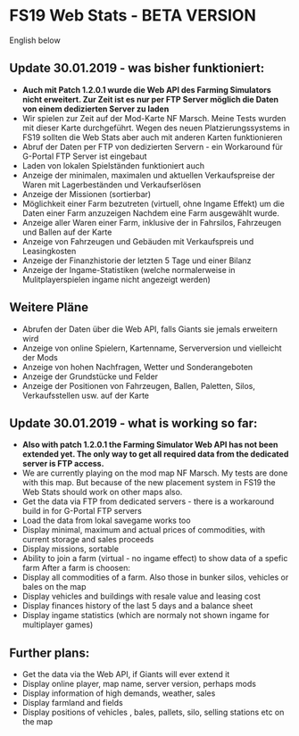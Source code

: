 # FS19 Web Stats - BETA VERSION

English below

## Update 30.01.2019 - was bisher funktioniert:
- **Auch mit Patch 1.2.0.1 wurde die Web API des Farming Simulators nicht erweitert. Zur Zeit ist es nur per FTP Server möglich die Daten von einem dedizierten Server zu laden**
- Wir spielen zur Zeit auf der Mod-Karte NF Marsch. Meine Tests wurden mit dieser Karte durchgeführt. Wegen des neuen Platzierungssystems in FS19 sollten die Web Stats aber auch mit anderen Karten funktionieren
- Abruf der Daten per FTP von dedizierten Servern - ein Workaround für G-Portal FTP Server ist eingebaut
- Laden von lokalen Spielständen funktioniert auch
- Anzeige der minimalen, maximalen und aktuellen Verkaufspreise der Waren mit Lagerbeständen und Verkaufserlösen
- Anzeige der Missionen (sortierbar)
- Möglichkeit einer Farm bezutreten (virtuell, ohne Ingame Effekt) um die Daten einer Farm anzuzeigen
Nachdem eine Farm ausgewählt wurde.
- Anzeige aller Waren einer Farm, inklusive der in Fahrsilos, Fahrzeugen und Ballen auf der Karte
- Anzeige von Fahrzeugen und Gebäuden mit Verkaufspreis und Leasingkosten
- Anzeige der Finanzhistorie der letzten 5 Tage und einer Bilanz
- Anzeige der Ingame-Statistiken (welche normalerweise in Mulitplayerspielen ingame nicht angezeigt werden)

## Weitere Pläne
- Abrufen der Daten über die Web API, falls Giants sie jemals erweitern wird
- Anzeige von online Spielern, Kartenname, Serverversion und vielleicht der Mods
- Anzeige von hohen Nachfragen, Wetter und Sonderangeboten
- Anzeige der Grundstücke und Felder
- Anzeige der Positionen von Fahrzeugen, Ballen, Paletten, Silos, Verkaufsstellen usw. auf der Karte
   

## Update 30.01.2019 - what is working so far:
- **Also with patch 1.2.0.1 the Farming Simulator Web API has not been extended yet. The only way to get all required data from the dedicated server is FTP access.**
- We are currently playing on the mod map NF Marsch. My tests are done with this map. But because of the new placement system in FS19 the Web Stats should work on other maps also.
- Get the data via FTP from dedicated servers - there is a workaround build in for G-Portal FTP servers
- Load the data from lokal savegame works too
- Display minimal, maximum and actual prices of commodities, with current storage and sales proceeds
- Display missions, sortable
- Ability to join a farm (virtual - no ingame effect) to show data of a spefic farm
After a farm is choosen:
- Display all commodities of a farm. Also those in bunker silos, vehicles or bales on the map
- Display vehicles and buildings with resale value and leasing cost
- Display finances history of the last 5 days and a balance sheet
- Display ingame statistics (which are normaly not shown ingame for multiplayer games)

## Further plans:
- Get the data via the Web API, if Giants will ever extend it
- Display online player, map name, server version, perhaps mods
- Display information of high demands, weather, sales
- Display farmland and fields
- Display positions of vehicles , bales, pallets, silo, selling stations etc on the map